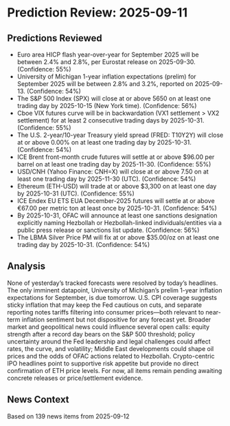 # Prediction Review: 2025-09-11

## Predictions Reviewed

- Euro area HICP flash year-over-year for September 2025 will be between 2.4% and 2.8%, per Eurostat release on 2025-09-30. (Confidence: 55%)
- University of Michigan 1-year inflation expectations (prelim) for September 2025 will be between 2.8% and 3.2%, reported on 2025-09-13. (Confidence: 54%)
- The S&P 500 Index (SPX) will close at or above 5650 on at least one trading day by 2025-10-15 (New York time). (Confidence: 56%)
- Cboe VIX futures curve will be in backwardation (VX1 settlement > VX2 settlement) for at least 2 consecutive trading days by 2025-10-31. (Confidence: 55%)
- The U.S. 2-year/10-year Treasury yield spread (FRED: T10Y2Y) will close at or above 0.00% on at least one trading day by 2025-10-31. (Confidence: 54%)
- ICE Brent front-month crude futures will settle at or above $96.00 per barrel on at least one trading day by 2025-11-30. (Confidence: 55%)
- USD/CNH (Yahoo Finance: CNH=X) will close at or above 7.50 on at least one trading day by 2025-11-30 (UTC). (Confidence: 54%)
- Ethereum (ETH-USD) will trade at or above $3,300 on at least one day by 2025-10-31 (UTC). (Confidence: 55%)
- ICE Endex EU ETS EUA December-2025 futures will settle at or above €67.00 per metric ton at least once by 2025-10-31. (Confidence: 54%)
- By 2025-10-31, OFAC will announce at least one sanctions designation explicitly naming Hezbollah or Hezbollah-linked individuals/entities via a public press release or sanctions list update. (Confidence: 56%)
- The LBMA Silver Price PM will fix at or above $35.00/oz on at least one trading day by 2025-10-31. (Confidence: 54%)

## Analysis

None of yesterday’s tracked forecasts were resolved by today’s headlines. The only imminent datapoint, University of Michigan’s prelim 1-year inflation expectations for September, is due tomorrow. U.S. CPI coverage suggests sticky inflation that may keep the Fed cautious on cuts, and separate reporting notes tariffs filtering into consumer prices—both relevant to near-term inflation sentiment but not dispositive for any forecast yet.
Broader market and geopolitical news could influence several open calls: equity strength after a record day bears on the S&P 500 threshold; policy uncertainty around the Fed leadership and legal challenges could affect rates, the curve, and volatility; Middle East developments could shape oil prices and the odds of OFAC actions related to Hezbollah. Crypto-centric IPO headlines point to supportive risk appetite but provide no direct confirmation of ETH price levels. For now, all items remain pending awaiting concrete releases or price/settlement evidence.

## News Context

Based on 139 news items from 2025-09-12
